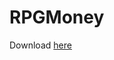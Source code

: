 # RPGMoney

Download [here](https://www.spigotmc.org/resources/✅must-have✅-rpgmoney-money-with-custom-texture-no-mods.25392/)

